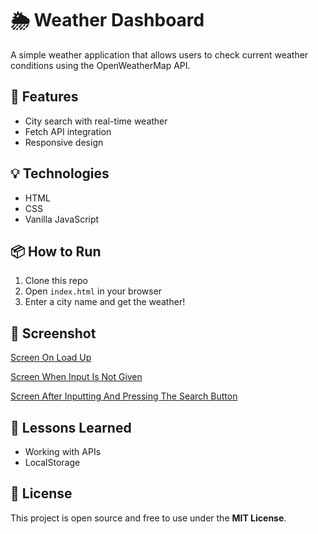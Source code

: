 # 🌦️ Weather Dashboard

A simple weather application that allows users to check current weather conditions using the OpenWeatherMap API.

## 🚀 Features
- City search with real-time weather
- Fetch API integration
- Responsive design

## 💡 Technologies
- HTML
- CSS
- Vanilla JavaScript

## 📦 How to Run
1. Clone this repo
2. Open `index.html` in your browser
3. Enter a city name and get the weather!

## 📸 Screenshot
[Screen On Load Up](https://github.com/UncleH25/Simple-Weather-Dashboard/blob/main/screenshot/screenshot1.png)

[Screen When Input Is Not Given](https://github.com/UncleH25/Simple-Weather-Dashboard/blob/main/screenshot/screenshot2.png)

[Screen After Inputting And Pressing The Search Button](https://github.com/UncleH25/Simple-Weather-Dashboard/blob/main/screenshot/screenshot3.png)

## 🧠 Lessons Learned
- Working with APIs
- LocalStorage

## 📌 License
This project is open source and free to use under the **MIT License**.
